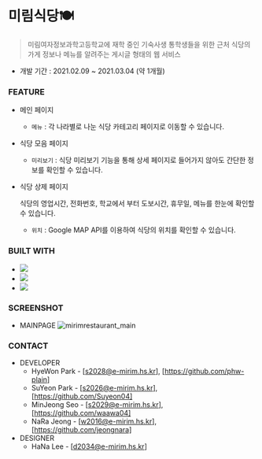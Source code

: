 # 미림식당🍽

>  미림여자정보과학고등학교에 재학 중인 기숙사생 통학생들을 위한 근처 식당의 가게 정보나 메뉴를 알려주는 게시글 형태의 웹 서비스

* 개발 기간 : 2021.02.09 ~ 2021.03.04 (약 1개월)

### FEATURE

* 메인 페이지
  * ```메뉴``` : 각 나라별로 나눈 식당 카테고리 페이지로 이동할 수 있습니다.
* 식당 모음 페이지
  * ```미리보기``` : 식당 미리보기 기능을 통해 상세 페이지로 들어가지 않아도 간단한 정보를 확인할 수 있습니다. 
* 식당 상제 페이지
  <p>식당의 영업시간, 전화번호, 학교에서 부터 도보시간, 휴무일, 메뉴를 한눈에 확인할 수 있습니다.</p>
  
  * ```위치``` : Google MAP API를 이용하여 식당의 위치를 확인할 수 있습니다.
### BUILT WITH

* <img src="https://img.shields.io/badge/HTML5-E34F26?style=flat-square&logo=HTML5&logoColor=white"/></a>
* <img src="https://img.shields.io/badge/CSS3-1572B6?style=flat-square&logo=NODEJS&logoColor=white"/></a>
* <img src="https://img.shields.io/badge/JavaScript-F7DF1E?style=flat-square&logo=JavaScript&logoColor=white"/></a>

### SCREENSHOT

* MAINPAGE
![mirimrestaurant_main](https://user-images.githubusercontent.com/79081836/125162459-e8c40e80-e1c2-11eb-9486-e6143d2d4157.JPG)


### CONTACT

* DEVELOPER
  * HyeWon Park - [s2028@e-mirim.hs.kr], [https://github.com/phw-plain]
  * SuYeon Park - [s2026@e-mirim.hs.kr], [https://github.com/Suyeon04]
  * MinJeong Seo - [s2029@e-mirim.hs.kr], [https://github.com/waawa04]
  * NaRa Jeong - [w2016@e-mirim.hs.kr], [https://github.com/jeongnara]
* DESIGNER
  * HaNa Lee - [d2034@e-mirim.hs.kr]
